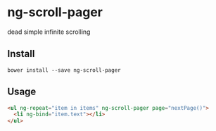 # ng-scroll-pager

dead simple infinite scrolling

## Install

`bower install --save ng-scroll-pager`

## Usage

```html
<ul ng-repeat="item in items" ng-scroll-pager page="nextPage()">
  <li ng-bind="item.text"></li>
</ul>
```
